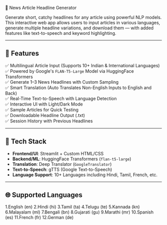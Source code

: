 📰 News Article Headline Generator

Generate short, catchy headlines for any article using powerful NLP models. This interactive web app allows users to input articles in various languages, generate multiple headline variations, and download them — with added features like text-to-speech and keyword highlighting.

---

## 🚀 Features

✅ Multilingual Article Input (Supports 10+ Indian & International Languages)  
✅ Powered by Google's `FLAN-T5-Large` Model via HuggingFace Transformers  
✅ Generate 1–3 News Headlines with Custom Sampling  
✅ Smart Translation (Auto Translates Non-English Inputs to English and Back)  
✅ Real-Time Text-to-Speech with Language Detection  
✅ Interactive UI with Light/Dark Mode  
✅ Sample Articles for Quick Testing  
✅ Downloadable Headline Output (.txt)  
✅ Session History with Previous Headlines

---

## 🧠 Tech Stack

- **Frontend/UI**: Streamlit + Custom HTML/CSS
- **Backend/ML**: HuggingFace Transformers (`flan-t5-large`)
- **Translation**: Deep Translator (`GoogleTranslator`)
- **Text-to-Speech**: gTTS (Google Text-to-Speech)
- **Language Support**: 10+ Languages including Hindi, Tamil, French, etc.

---

## 🌐 Supported Languages

1.English (en)
2.Hindi (hi)
3.Tamil (ta)
4.Telugu (te)
5.Kannada (kn)
6.Malayalam (ml)
7.Bengali (bn)
8.Gujarati (gu)
9.Marathi (mr)
10.Spanish (es)
11.French (fr)
12.German (de)
